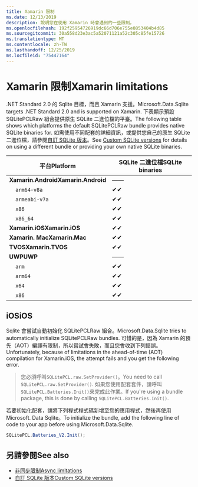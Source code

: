 ```yaml
---
title: Xamarin 限制
ms.date: 12/13/2019
description: 說明您在使用 Xamarin 時會遇到的一些限制。
ms.openlocfilehash: 192f25954726919dc66d706e755e0853404b4d85
ms.sourcegitcommit: 30a558d23e3ac5a52071121a52c305c85fe15726
ms.translationtype: MT
ms.contentlocale: zh-TW
ms.lasthandoff: 12/25/2019
ms.locfileid: "75447164"
---
```

# <a name="xamarin-limitations"></a><span data-ttu-id="4f9ab-103">Xamarin 限制</span><span class="sxs-lookup"><span data-stu-id="4f9ab-103">Xamarin limitations</span></span>

<span data-ttu-id="4f9ab-104">.NET Standard 2.0 的 Sqlite 目標，而且 Xamarin 支援。</span><span class="sxs-lookup"><span data-stu-id="4f9ab-104">Microsoft.Data.Sqlite targets .NET Standard 2.0 and is supported on Xamarin.</span></span> <span data-ttu-id="4f9ab-105">下表顯示預設 SQLitePCLRaw 組合提供原生 SQLite 二進位檔的平臺。</span><span class="sxs-lookup"><span data-stu-id="4f9ab-105">The following table shows which platforms the default SQLitePCLRaw bundle provides native SQLite binaries for.</span></span> <span data-ttu-id="4f9ab-106">如需使用不同配套的詳細資訊，或提供您自己的原生 SQLite 二進位檔，請參閱[自訂 SQLite 版本](custom-versions.md)。</span><span class="sxs-lookup"><span data-stu-id="4f9ab-106">See [Custom SQLite versions](custom-versions.md) for details on using a different bundle or providing your own native SQLite binaries.</span></span>

| <span data-ttu-id="4f9ab-107">平台</span><span class="sxs-lookup"><span data-stu-id="4f9ab-107">Platform</span></span> | <span data-ttu-id="4f9ab-108">SQLite 二進位檔</span><span class="sxs-lookup"><span data-stu-id="4f9ab-108">SQLite binaries</span></span> |
| --- | --- |
| <span data-ttu-id="4f9ab-109">**Xamarin.Android**</span><span class="sxs-lookup"><span data-stu-id="4f9ab-109">**Xamarin.Android**</span></span> | <span data-ttu-id="4f9ab-110">—</span><span class="sxs-lookup"><span data-stu-id="4f9ab-110">—</span></span> |
| &nbsp;&nbsp;&nbsp;&nbsp;`arm64-v8a` | <span data-ttu-id="4f9ab-111">✔</span><span class="sxs-lookup"><span data-stu-id="4f9ab-111">✔</span></span> |
| &nbsp;&nbsp;&nbsp;&nbsp;`armeabi-v7a` | <span data-ttu-id="4f9ab-112">✔</span><span class="sxs-lookup"><span data-stu-id="4f9ab-112">✔</span></span> |
| &nbsp;&nbsp;&nbsp;&nbsp;`x86` | <span data-ttu-id="4f9ab-113">✔</span><span class="sxs-lookup"><span data-stu-id="4f9ab-113">✔</span></span> |
| &nbsp;&nbsp;&nbsp;&nbsp;`x86_64` | <span data-ttu-id="4f9ab-114">✔</span><span class="sxs-lookup"><span data-stu-id="4f9ab-114">✔</span></span> |
| <span data-ttu-id="4f9ab-115">**Xamarin.iOS**</span><span class="sxs-lookup"><span data-stu-id="4f9ab-115">**Xamarin.iOS**</span></span> | <span data-ttu-id="4f9ab-116">✔</span><span class="sxs-lookup"><span data-stu-id="4f9ab-116">✔</span></span> |
| <span data-ttu-id="4f9ab-117">**Xamarin. Mac**</span><span class="sxs-lookup"><span data-stu-id="4f9ab-117">**Xamarin.Mac**</span></span> | <span data-ttu-id="4f9ab-118">✔</span><span class="sxs-lookup"><span data-stu-id="4f9ab-118">✔</span></span> |
| <span data-ttu-id="4f9ab-119">**TVOS**</span><span class="sxs-lookup"><span data-stu-id="4f9ab-119">**Xamarin.TVOS**</span></span> | <span data-ttu-id="4f9ab-120">✔</span><span class="sxs-lookup"><span data-stu-id="4f9ab-120">✔</span></span> |
| <span data-ttu-id="4f9ab-121">**UWP**</span><span class="sxs-lookup"><span data-stu-id="4f9ab-121">**UWP**</span></span> | <span data-ttu-id="4f9ab-122">—</span><span class="sxs-lookup"><span data-stu-id="4f9ab-122">—</span></span> |
| &nbsp;&nbsp;&nbsp;&nbsp;`arm` | <span data-ttu-id="4f9ab-123">✔</span><span class="sxs-lookup"><span data-stu-id="4f9ab-123">✔</span></span> |
| &nbsp;&nbsp;&nbsp;&nbsp;`arm64` | <span data-ttu-id="4f9ab-124">✔</span><span class="sxs-lookup"><span data-stu-id="4f9ab-124">✔</span></span> |
| &nbsp;&nbsp;&nbsp;&nbsp;`x64` | <span data-ttu-id="4f9ab-125">✔</span><span class="sxs-lookup"><span data-stu-id="4f9ab-125">✔</span></span> |
| &nbsp;&nbsp;&nbsp;&nbsp;`x86` | <span data-ttu-id="4f9ab-126">✔</span><span class="sxs-lookup"><span data-stu-id="4f9ab-126">✔</span></span> |

## <a name="ios"></a><span data-ttu-id="4f9ab-127">iOS</span><span class="sxs-lookup"><span data-stu-id="4f9ab-127">iOS</span></span>

<span data-ttu-id="4f9ab-128">Sqlite 會嘗試自動初始化 SQLitePCLRaw 組合。</span><span class="sxs-lookup"><span data-stu-id="4f9ab-128">Microsoft.Data.Sqlite tries to automatically initialize SQLitePCLRaw bundles.</span></span> <span data-ttu-id="4f9ab-129">可惜的是，因為 Xamarin 的預先（AOT）編譯有限制，所以嘗試會失敗，而且您會收到下列錯誤。</span><span class="sxs-lookup"><span data-stu-id="4f9ab-129">Unfortunately, because of limitations in the ahead-of-time (AOT) compilation for Xamarin.iOS, the attempt fails and you get the following error.</span></span>

> <span data-ttu-id="4f9ab-130">您必須呼叫`SQLitePCL.raw.SetProvider()`。</span><span class="sxs-lookup"><span data-stu-id="4f9ab-130">You need to call `SQLitePCL.raw.SetProvider()`.</span></span> <span data-ttu-id="4f9ab-131">如果您使用配套套件，請呼叫`SQLitePCL.Batteries.Init()`來完成此作業。</span><span class="sxs-lookup"><span data-stu-id="4f9ab-131">If you're using a bundle package, this is done by calling `SQLitePCL.Batteries.Init()`.</span></span>

<span data-ttu-id="4f9ab-132">若要初始化配套，請將下列程式程式碼新增至您的應用程式，然後再使用 Microsoft. Data Sqlite。</span><span class="sxs-lookup"><span data-stu-id="4f9ab-132">To initialize the bundle, add the following line of code to your app before using Microsoft.Data.Sqlite.</span></span>

```csharp
SQLitePCL.Batteries_V2.Init();
```

## <a name="see-also"></a><span data-ttu-id="4f9ab-133">另請參閱</span><span class="sxs-lookup"><span data-stu-id="4f9ab-133">See also</span></span>

* [<span data-ttu-id="4f9ab-134">非同步限制</span><span class="sxs-lookup"><span data-stu-id="4f9ab-134">Async limitations</span></span>](async.md)
* [<span data-ttu-id="4f9ab-135">自訂 SQLite 版本</span><span class="sxs-lookup"><span data-stu-id="4f9ab-135">Custom SQLite versions</span></span>](custom-versions.md)
